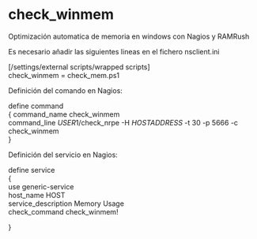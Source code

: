 # check_winmem
Optimización automatica de memoria en windows con Nagios y RAMRush<br/>

Es necesario añadir las siguientes lineas en el fichero nsclient.ini<br/>

[/settings/external scripts/wrapped scripts]<br/>
check_winmem = check_mem.ps1<br/>


Definición del comando en Nagios:<br/>

define command <br/>
{
	command_name	check_winmem <br/>
	command_line	$USER1$/check_nrpe -H $HOSTADDRESS$ -t 30 -p 5666 -c check_winmem<br/>
}<br/>


Definición del servicio en Nagios:<br/>

define service<br/>
{<br/>
	use			generic-service<br/>
	host_name		HOST<br/>
	service_description		Memory Usage<br/>
	check_command		check_winmem! <br/>

}<br/>
